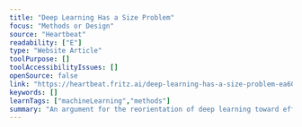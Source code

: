 ```yaml
---
title: "Deep Learning Has a Size Problem"
focus: "Methods or Design"
source: "Heartbeat"
readability: ["E"]
type: "Website Article"
toolPurpose: []
toolAccessibilityIssues: []
openSource: false
link: "https://heartbeat.fritz.ai/deep-learning-has-a-size-problem-ea601304cd8"
keywords: []
learnTags: ["machineLearning","methods"]
summary: "An argument for the reorientation of deep learning toward efficient machine learning that benefits the largest amount of people. "
---
```


